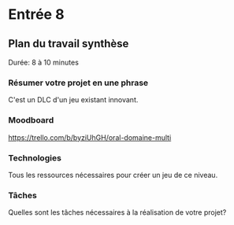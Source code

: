 # Entrée 8
## Plan du travail synthèse
Durée: 8 à 10 minutes

### Résumer votre projet en une phrase
C'est un DLC d'un jeu existant innovant.

### Moodboard
https://trello.com/b/byziUhGH/oral-domaine-multi

### Technologies
Tous les ressources nécessaires pour créer un jeu de ce niveau.

### Tâches
Quelles sont les tâches nécessaires à la réalisation de votre projet? 

